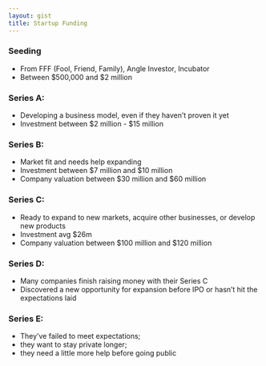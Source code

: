 ```yaml
---
layout: gist
title: Startup Funding
---
```


### Seeding
- From FFF (Fool, Friend, Family), Angle Investor, Incubator
- Between $500,000 and $2 million

### Series A: 
- Developing a business model, even if they haven’t proven it yet
- Investment between $2 million - $15 million

### Series B: 
- Market fit and needs help expanding
- Investment between $7 million and $10 million
- Company valuation between $30 million and $60 million

### Series C:
  - Ready to expand to new markets, acquire other businesses, or develop new products
  - Investment avg $26m
  - Company valuation between $100 million and $120 million

### Series D:
  - Many companies finish raising money with their Series C
  - Discovered a new opportunity for expansion before IPO or hasn’t hit the expectations laid

### Series E:
  - They’ve failed to meet expectations; 
  - they want to stay private longer; 
  - they need a little more help before going public
